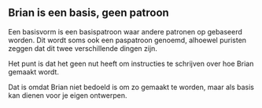 
## Brian is een basis, geen patroon

Een basisvorm is een basispatroon waar andere patronen op gebaseerd worden. Dit wordt soms ook een paspatroon genoemd, alhoewel puristen zeggen dat dit twee verschillende dingen zijn.

Het punt is dat het geen nut heeft om instructies te schrijven over hoe Brian gemaakt wordt.

Dat is omdat Brian niet bedoeld is om zo gemaakt te worden, maar als basis kan dienen voor je eigen ontwerpen.
